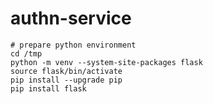 # authn-service

~~~ shell
# prepare python environment
cd /tmp
python -m venv --system-site-packages flask
source flask/bin/activate
pip install --upgrade pip
pip install flask
~~~